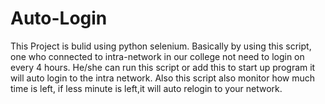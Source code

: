 # Auto-Login

This Project is bulid using python selenium. Basically by using this script, one who connected to intra-network in our college not need to login on every 4 hours. He/she can run this script or add this to start up program it will auto login to the intra network. Also this script also monitor how much time is left, if less minute is left,it will auto relogin to your network.
